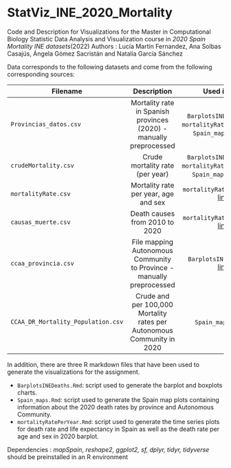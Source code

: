 # StatViz_INE_2020_Mortality
Code and Description for Visualizations for the Master in Computational Biology Statistic Data Analysis and Visualization course in *2020 Spain Mortality INE datasets*(2022)
Authors : Lucía Martín Fernandez, Ana Solbas Casajús, Ángela Gómez Sacristán and Natalia García Sánchez


Data corresponds to the following datasets and come from the following corresponding sources:

| Filename   |      Description      |  Used in code | Source |
|----------|:-------------:|:-------------:|:-------------:|
| `Provincias_datos.csv` |  Mortality rate in Spanish provinces (2020) - manually preprocessed | `BarplotsINEDeaths.Rmd`, `mortalityRatePerYear.Rmd`, `Spain_maps.Rmd`[links](https://github.com/Natpod/StatViz_INE_2020_Mortality) | [datos.gob.es](https://datos.gob.es/en/catalogo/ea0010587-defunciones-por-lugar-de-residencia-capitales-mes-de-la-defuncion-y-sexo-mnpd-identificador-api-t20-e301-defun-a2020-l0-20009-px)  | 
| `crudeMortality.csv` |   Crude mortality rate (per year)  |  `BarplotsINEDeaths.Rmd`, `mortalityRatePerYear.Rmd`, `Spain_maps.Rmd` [links](https://github.com/Natpod/StatViz_INE_2020_Mortality) | [INE](https://www.ine.es/jaxiT3/Tabla.htm?t=1411&L=0) |
| `mortalityRate.csv` | Mortality rate per year, age and sex |  `mortalityRatePerYear.Rmd` [links](https://github.com/Natpod/StatViz_INE_2020_Mortality) |
| `causas_muerte.csv` | Death causes from 2010 to 2020|  `mortalityRatePerYear.Rmd` [links](https://github.com/Natpod/StatViz_INE_2020_Mortality) | [INE](https://www.ine.es/jaxiT3/Tabla.htm?t=27150) | [datos.gob.es](https://datos.gob.es/en/catalogo/ea0010587-defunciones-por-causas-capitulos-sexo-y-provincia-ecm-identificador-api-49044) |
| `ccaa_provincia.csv` | File mapping Autonomous Community to Province - manually preprocessed |  `BarplotsINEDeaths.Rmd` [links](https://github.com/Natpod/StatViz_INE_2020_Mortality)| [INE](https://www.ine.es/daco/daco42/codmun/cod_ccaa_provincia.htm) |
| `CCAA_DR_Mortality_Population.csv` | Crude and per 100,000 Mortality rates per Autonomous Community in 2020 | `Spain_maps.Rmd`[link](https://github.com/Natpod/StatViz_INE_2020_Mortality/blob/main/Spain_maps.Rmd) | crafted in `BarplotsINEDeaths.Rmd` |


In addition, there are three R markdown files that have been used to generate the visualizations for the assignment. 

- `BarplotsINEDeaths.Rmd`: script used to generate the barplot and boxplots charts. 
- `Spain_maps.Rmd`: script used to generate the Spain map plots containing information about the 2020 death rates by province and Autonomous Community. 
- `mortalityRatePerYear.Rmd`: script used to generate the time series plots for death rate and life expectancy in Spain as well as the death rate per age and sex in 2020 barplot. 

Dependencies : *mapSpain, reshape2, ggplot2, sf, dplyr, tidyr, tidyverse* should be preinstalled in an R environment
